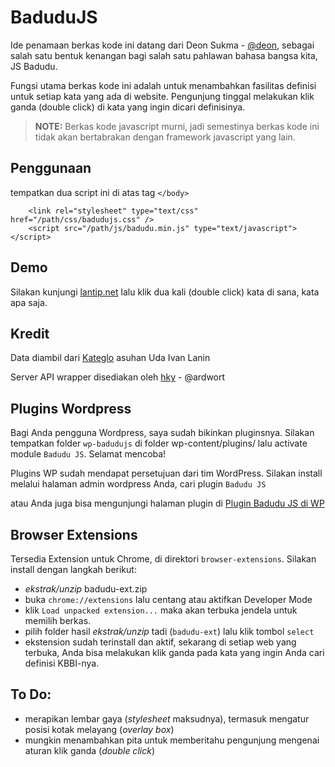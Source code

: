 BaduduJS
=======

Ide penamaan berkas kode ini datang dari Deon Sukma - [@deon](http://twitter.com/deon), sebagai salah satu bentuk kenangan bagi salah satu pahlawan bahasa bangsa kita, JS Badudu.

Fungsi utama berkas kode ini adalah untuk menambahkan fasilitas definisi untuk setiap kata yang ada di website. Pengunjung tinggal melakukan klik ganda (double click) di kata yang ingin dicari definisinya.

> **NOTE:** Berkas kode javascript murni, jadi semestinya berkas kode ini tidak akan bertabrakan dengan framework javascript yang lain.


Penggunaan
----------

tempatkan dua script ini di atas tag `</body>`

```
    <link rel="stylesheet" type="text/css" href="/path/css/badudujs.css" />
    <script src="/path/js/badudu.min.js" type="text/javascript"></script>
```

Demo
----
Silakan kunjungi [lantip.net](http://www.lantip.net) lalu klik dua kali (double click) kata di sana, kata apa saja.

Kredit
------
Data diambil dari [Kateglo](http://www.kateglo.com) asuhan Uda Ivan Lanin

Server API wrapper disediakan oleh [hky](http://twitter.com/ballysta) - @ardwort


Plugins Wordpress
-----------------
Bagi Anda pengguna Wordpress, saya sudah bikinkan pluginsnya. Silakan tempatkan folder `wp-badudujs` di folder wp-content/plugins/ lalu activate module `Badudu JS`. Selamat mencoba!

Plugins WP sudah mendapat persetujuan dari tim WordPress. Silakan install melalui halaman admin wordpress Anda, cari plugin `Badudu JS`

atau Anda juga bisa mengunjungi halaman plugin di [Plugin Badudu JS di WP](http://wordpress.org/plugins/badudu-js/)


Browser Extensions
------------------
Tersedia Extension untuk Chrome, di direktori `browser-extensions`. Silakan install dengan langkah berikut:
- _ekstrak/unzip_ badudu-ext.zip
- buka `chrome://extensions` lalu centang atau aktifkan Developer Mode
- klik `Load unpacked extension...` maka akan terbuka jendela untuk memilih berkas.
- pilih folder hasil _ekstrak/unzip_ tadi (`badudu-ext`) lalu klik tombol `select`
- ekstension sudah terinstall dan aktif, sekarang di setiap web yang terbuka, Anda bisa melakukan klik ganda pada kata yang ingin Anda cari definisi KBBI-nya.

To Do:
-----
- merapikan lembar gaya (_stylesheet_ maksudnya), termasuk mengatur posisi kotak melayang (_overlay box_)
- mungkin menambahkan pita untuk memberitahu pengunjung mengenai aturan klik ganda (_double click_)
